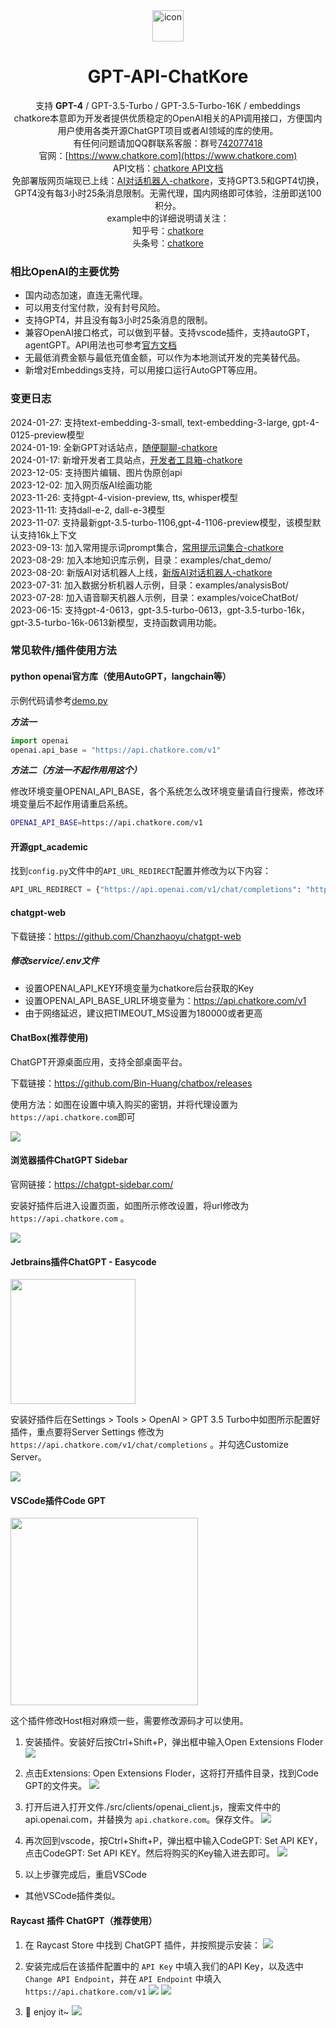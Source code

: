 <div align="center">
<img src="./images/logo.png" alt="icon" width="50px"/>
<h1 align="center">GPT-API-ChatKore</h1>

支持 **GPT-4** / GPT-3.5-Turbo / GPT-3.5-Turbo-16K / embeddings  
chatkore本意即为开发者提供优质稳定的OpenAI相关的API调用接口，方便国内用户使用各类开源ChatGPT项目或者AI领域的库的使用。  
有任何问题请加QQ群联系客服：群号[742077418](http://qm.qq.com/cgi-bin/qm/qr?_wv=1027&k=tUZP9cQ-wRDjYNMwZjvs7maNyixcIYB5&authKey=dzF1K7fXUdg%2BMf8zLoPp9L%2F9bvhkoVpyWQoZoEFW0WLeinAmx2OOHBGZfqAjrikl&noverify=0&group_code=742077418)  
官网：[https://www.chatkore.com](https://www.chatkore.com)  
API文档：[chatkore API文档](https://chatkore.apifox.cn)  
免部署版网页端现已上线：[AI对话机器人-chatkore](https://liao.chatkore.com)，支持GPT3.5和GPT4切换，GPT4没有每3小时25条消息限制。无需代理，国内网络即可体验，注册即送100积分。  
example中的详细说明请关注：  
知乎号：[chatkore](https://www.zhihu.com/people/2f25274935e6eb5be025ccf0abb1d724 "chatkore知乎号")  
头条号：[chatkore](https://profile.zjurl.cn/rogue/ugc/profile/?version_code=9.4.1&version_name=90401&user_id=4146953757669309&media_id=1665904070450180&request_source=1&active_tab=dongtai&device_id=65&app_name=news_article&share_token=8A0BC5FD-68F6-4982-A223-41BEE00B6BD9&tt_from=mobile_qq&utm_source=mobile_qq&utm_medium=toutiao_ios&utm_campaign=client_share "chatkore头条号")  

</div>

### 相比OpenAI的主要优势
- 国内动态加速，直连无需代理。
- 可以用支付宝付款，没有封号风险。
- 支持GPT4，并且没有每3小时25条消息的限制。
- 兼容OpenAI接口格式，可以做到平替。支持vscode插件，支持autoGPT，agentGPT。API用法也可参考[官方文档](https://platform.openai.com/docs/api-reference/introduction)
- 无最低消费金额与最低充值金额，可以作为本地测试开发的完美替代品。
- 新增对Embeddings支持，可以用接口运行AutoGPT等应用。

### 变更日志
2024-01-27: 支持text-embedding-3-small, text-embedding-3-large, gpt-4-0125-preview模型  
2024-01-19: 全新GPT对话站点，[随便聊聊-chatkore](https://liao.chatkore.com)  
2024-01-17: 新增开发者工具站点，[开发者工具箱-chatkore](https://it-tools.chatkore.com)  
2023-12-05: 支持图片编辑、图片伪原创api  
2023-12-02: 加入网页版AI绘画功能  
2023-11-26: 支持gpt-4-vision-preview, tts, whisper模型  
2023-11-11: 支持dall-e-2, dall-e-3模型  
2023-11-07: 支持最新gpt-3.5-turbo-1106,gpt-4-1106-preview模型，该模型默认支持16k上下文  
2023-09-13: 加入常用提示词prompt集合，[常用提示词集合-chatkore](https://www.chatkore.com/prompt/prompt.html)  
2023-08-29: 加入本地知识库示例，目录：examples/chat_demo/  
2023-08-20: 新版AI对话机器人上线，[新版AI对话机器人-chatkore](https://www.chatkore.com/newchat)  
2023-07-31: 加入数据分析机器人示例，目录：examples/analysisBot/  
2023-07-28: 加入语音聊天机器人示例，目录：examples/voiceChatBot/  
2023-06-15: 支持gpt-4-0613，gpt-3.5-turbo-0613，gpt-3.5-turbo-16k，gpt-3.5-turbo-16k-0613新模型，支持函数调用功能。  

### 常见软件/插件使用方法

#### **python openai官方库（使用AutoGPT，langchain等）**
示例代码请参考[demo.py](./examples/pythonDemo/demo.py)

***方法一***

```python
import openai
openai.api_base = "https://api.chatkore.com/v1"
```

***方法二（方法一不起作用用这个）***

修改环境变量OPENAI_API_BASE，各个系统怎么改环境变量请自行搜索，修改环境变量后不起作用请重启系统。
```bash
OPENAI_API_BASE=https://api.chatkore.com/v1
```
#### **开源gpt_academic**
找到`config.py`文件中的`API_URL_REDIRECT`配置并修改为以下内容：
```python
API_URL_REDIRECT = {"https://api.openai.com/v1/chat/completions": "https://api.chatkore.com/v1/chat/completions"}
```

#### **chatgpt-web**

下载链接：https://github.com/Chanzhaoyu/chatgpt-web
##### 修改service/.env文件
- 设置OPENAI_API_KEY环境变量为chatkore后台获取的Key
- 设置OPENAI_API_BASE_URL环境变量为：https://api.chatkore.com/v1
- 由于网络延迟，建议把TIMEOUT_MS设置为180000或者更高

#### **ChatBox(推荐使用)**

ChatGPT开源桌面应用，支持全部桌面平台。

下载链接：https://github.com/Bin-Huang/chatbox/releases

使用方法：如图在设置中填入购买的密钥，并将代理设置为`https://api.chatkore.com`即可

![](images/chatbox.png)


#### **浏览器插件ChatGPT Sidebar**

官网链接：https://chatgpt-sidebar.com/

安装好插件后进入设置页面，如图所示修改设置，将url修改为 `https://api.chatkore.com` 。

![](images/sidebar.png)

#### **Jetbrains插件ChatGPT - Easycode**
<img src="./images/jet1.png" width='200'/>

安装好插件后在Settings > Tools > OpenAI > GPT 3.5 Turbo中如图所示配置好插件，重点要将Server Settings 修改为 `https://api.chatkore.com/v1/chat/completions` 。并勾选Customize Server。

![](images/jet2.png)


#### **VSCode插件Code GPT**
<img src="./images/codegpt1.png" width='300'/>

这个插件修改Host相对麻烦一些，需要修改源码才可以使用。

1. 安装插件。安装好后按Ctrl+Shift+P，弹出框中输入Open Extensions Floder
![](images/codegpt2.png)

2. 点击Extensions: Open Extensions Floder，这将打开插件目录，找到Code GPT的文件夹。
![](images/codegpt3.png)

3. 打开后进入打开文件./src/clients/openai_client.js，搜索文件中的api.openai.com，并替换为 `api.chatkore.com`。保存文件。
![](images/codegpt4.png)

4. 再次回到vscode，按Ctrl+Shift+P，弹出框中输入CodeGPT: Set API KEY，点击CodeGPT: Set API KEY。然后将购买的Key输入进去即可。
![](images/codegpt5.png)

5. 以上步骤完成后，重启VSCode

- 其他VSCode插件类似。

#### **Raycast 插件 ChatGPT（推荐使用）**

1. 在 Raycast Store 中找到 ChatGPT 插件，并按照提示安装：
![](images/raycast1.png)

2. 安装完成后在该插件配置中的 `API Key` 中填入我们的API Key，以及选中 `Change API Endpoint`，并在 `API Endpoint` 中填入 `https://api.chatkore.com/v1`
![](images/raycast2.png)
![](images/raycast3.png)

3. 🍺 enjoy it~
![](images/raycast4.gif)
